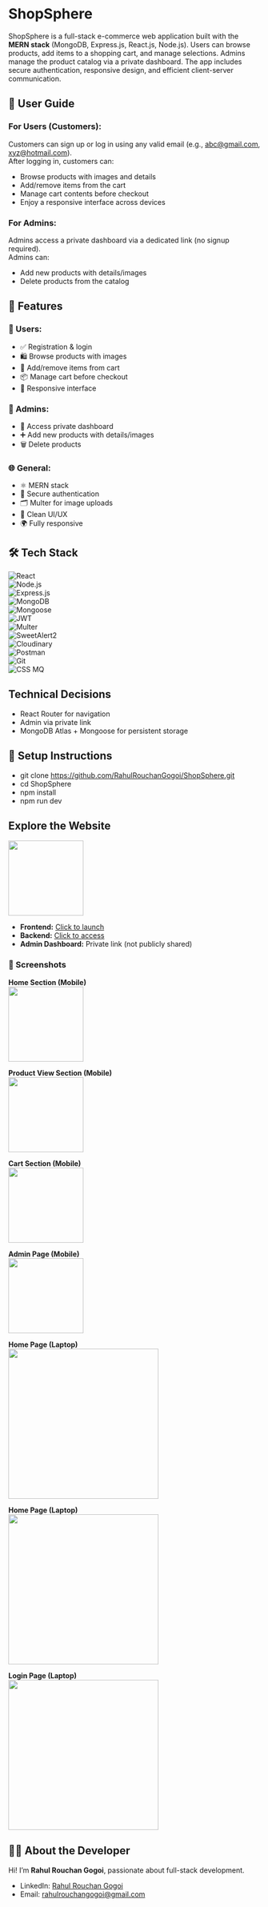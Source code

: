 # ShopSphere
ShopSphere is a full-stack e-commerce web application built with the **MERN stack** (MongoDB, Express.js, React.js, Node.js). Users can browse products, add items to a shopping cart, and manage selections. Admins manage the product catalog via a private dashboard. The app includes secure authentication, responsive design, and efficient client-server communication.

## 👥 User Guide
### For Users (Customers):
Customers can sign up or log in using any valid email (e.g., abc@gmail.com, xyz@hotmail.com).  
After logging in, customers can:  
* Browse products with images and details  
* Add/remove items from the cart  
* Manage cart contents before checkout  
* Enjoy a responsive interface across devices  

### For Admins:
Admins access a private dashboard via a dedicated link (no signup required).  
Admins can:  
* Add new products with details/images  
* Delete products from the catalog  

## 🚀 Features
### 🛒 Users:
* ✅ Registration & login  
* 🛍️ Browse products with images  
* 🛒 Add/remove items from cart  
* 📦 Manage cart before checkout  
* 📱 Responsive interface  

### 🔐 Admins:
* 🔗 Access private dashboard  
* ➕ Add new products with details/images  
* 🗑️ Delete products  

### 🌐 General:
* ⚛️ MERN stack  
* 🔐 Secure authentication  
* 🗂️ Multer for image uploads  
* 🎨 Clean UI/UX  
* 🌍 Fully responsive  

## 🛠️ Tech Stack
![React](https://img.shields.io/badge/React-20232A?style=for-the-badge&logo=react&logoColor=61DAFB&logoWidth=20)  
![Node.js](https://img.shields.io/badge/Node.js-339933?style=for-the-badge&logo=node.js&logoColor=white&logoWidth=20)  
![Express.js](https://img.shields.io/badge/Express.js-000000?style=for-the-badge&logo=express&logoColor=white&logoWidth=20)  
![MongoDB](https://img.shields.io/badge/MongoDB-47A248?style=for-the-badge&logo=mongodb&logoColor=white&logoWidth=20)  
![Mongoose](https://img.shields.io/badge/Mongoose-880000?style=for-the-badge&logo=mongodb&logoColor=white&logoWidth=20)  
![JWT](https://img.shields.io/badge/JWT-000000?style=for-the-badge&logo=jsonwebtokens&logoColor=white&logoWidth=20)  
![Multer](https://img.shields.io/badge/Multer-FF6F00?style=for-the-badge&logoColor=white&logoWidth=20)  
![SweetAlert2](https://img.shields.io/badge/SweetAlert2-FF6F61?style=for-the-badge&logoColor=white&logoWidth=20)  
![Cloudinary](https://img.shields.io/badge/Cloudinary-323232?style=for-the-badge&logoColor=white&logoWidth=20)  
![Postman](https://img.shields.io/badge/Postman-FF6C37?style=for-the-badge&logo=postman&logoColor=white&logoWidth=20)  
![Git](https://img.shields.io/badge/Git-F05032?style=for-the-badge&logo=git&logoColor=white&logoWidth=20)  
![CSS MQ](https://img.shields.io/badge/CSS-MediaQueries-1572B6?style=for-the-badge&logo=css3&logoColor=white&logoWidth=20)

## Technical Decisions
* React Router for navigation  
* Admin via private link  
* MongoDB Atlas + Mongoose for persistent storage  

## 🧾 Setup Instructions

* git clone https://github.com/RahulRouchanGogoi/ShopSphere.git
* cd ShopSphere
* npm install
* npm run dev


## Explore the Website

<img src="https://github.com/RahulRouchanGogoi/ShopSphere-Ecom-Using-MERN/blob/main/Readme%20Images/ShopSphere-512.png" width="150"/>

- **Frontend:** [Click to launch](https://shopsphere-ecom-frontend.onrender.com)  
- **Backend:** [Click to access](https://shopsphere-ecom-backend.onrender.com)  
- **Admin Dashboard:** Private link (not publicly shared)

### 📸 Screenshots

**Home Section (Mobile)**  
<img src="https://github.com/RahulRouchanGogoi/ShopSphere-Ecom-Using-MERN/blob/main/Readme%20Images/1.jpg" width="150"/>

**Product View Section (Mobile)**  
<img src="https://github.com/RahulRouchanGogoi/ShopSphere-Ecom-Using-MERN/blob/main/Readme%20Images/2.jpg" width="150"/>

**Cart Section (Mobile)**  
<img src="https://github.com/RahulRouchanGogoi/ShopSphere-Ecom-Using-MERN/blob/main/Readme%20Images/3.png" width="150"/>

**Admin Page (Mobile)**  
<img src="https://github.com/RahulRouchanGogoi/ShopSphere-Ecom-Using-MERN/blob/main/Readme%20Images/A4.jpg" width="150"/>

**Home Page (Laptop)**  
<img src="https://github.com/RahulRouchanGogoi/ShopSphere-Ecom-Using-MERN/blob/main/Readme%20Images/L1.png" width="300"/>

**Home Page (Laptop)**  
<img src="https://github.com/RahulRouchanGogoi/ShopSphere-Ecom-Using-MERN/blob/main/Readme%20Images/L2.png" width="300"/>

**Login Page (Laptop)**  
<img src="https://github.com/RahulRouchanGogoi/ShopSphere-Ecom-Using-MERN/blob/main/Readme%20Images/L3.png" width="300"/>


## 👨‍💻 About the Developer
Hi! I’m **Rahul Rouchan Gogoi**, passionate about full-stack development.  
- LinkedIn: [Rahul Rouchan Gogoi](http://www.linkedin.com/in/rahul-rouchan-gogoi-04072001r)  
- Email: rahulrouchangogoi@gmail.com
